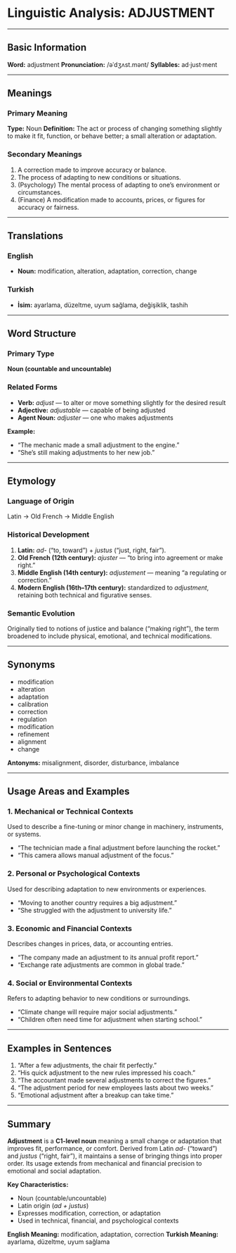 # Linguistic Analysis: ADJUSTMENT

---

## Basic Information

**Word:** adjustment
**Pronunciation:** /əˈdʒʌst.mənt/
**Syllables:** ad·just·ment

---

## Meanings

### Primary Meaning

**Type:** Noun
**Definition:** The act or process of changing something slightly to make it fit, function, or behave better; a small alteration or adaptation.

### Secondary Meanings

1. A correction made to improve accuracy or balance.
2. The process of adapting to new conditions or situations.
3. (Psychology) The mental process of adapting to one’s environment or circumstances.
4. (Finance) A modification made to accounts, prices, or figures for accuracy or fairness.

---

## Translations

### English

- **Noun:** modification, alteration, adaptation, correction, change

### Turkish

- **İsim:** ayarlama, düzeltme, uyum sağlama, değişiklik, tashih

---

## Word Structure

### Primary Type

**Noun (countable and uncountable)**

### Related Forms

- **Verb:** _adjust_ — to alter or move something slightly for the desired result
- **Adjective:** _adjustable_ — capable of being adjusted
- **Agent Noun:** _adjuster_ — one who makes adjustments

**Example:**

- “The mechanic made a small adjustment to the engine.”
- “She’s still making adjustments to her new job.”

---

## Etymology

### Language of Origin

Latin → Old French → Middle English

### Historical Development

1. **Latin:** _ad-_ (“to, toward”) + _justus_ (“just, right, fair”).
2. **Old French (12th century):** _ajuster_ — “to bring into agreement or make right.”
3. **Middle English (14th century):** _adjustement_ — meaning “a regulating or correction.”
4. **Modern English (16th–17th century):** standardized to _adjustment_, retaining both technical and figurative senses.

### Semantic Evolution

Originally tied to notions of justice and balance (“making right”), the term broadened to include physical, emotional, and technical modifications.

---

## Synonyms

- modification
- alteration
- adaptation
- calibration
- correction
- regulation
- modification
- refinement
- alignment
- change

**Antonyms:** misalignment, disorder, disturbance, imbalance

---

## Usage Areas and Examples

### 1. **Mechanical or Technical Contexts**

Used to describe a fine-tuning or minor change in machinery, instruments, or systems.

- “The technician made a final adjustment before launching the rocket.”
- “This camera allows manual adjustment of the focus.”

### 2. **Personal or Psychological Contexts**

Used for describing adaptation to new environments or experiences.

- “Moving to another country requires a big adjustment.”
- “She struggled with the adjustment to university life.”

### 3. **Economic and Financial Contexts**

Describes changes in prices, data, or accounting entries.

- “The company made an adjustment to its annual profit report.”
- “Exchange rate adjustments are common in global trade.”

### 4. **Social or Environmental Contexts**

Refers to adapting behavior to new conditions or surroundings.

- “Climate change will require major social adjustments.”
- “Children often need time for adjustment when starting school.”

---

## Examples in Sentences

1. “After a few adjustments, the chair fit perfectly.”
2. “His quick adjustment to the new rules impressed his coach.”
3. “The accountant made several adjustments to correct the figures.”
4. “The adjustment period for new employees lasts about two weeks.”
5. “Emotional adjustment after a breakup can take time.”

---

## Summary

**Adjustment** is a **C1-level noun** meaning a small change or adaptation that improves fit, performance, or comfort. Derived from Latin _ad-_ (“toward”) and _justus_ (“right, fair”), it maintains a sense of bringing things into proper order. Its usage extends from mechanical and financial precision to emotional and social adaptation.

**Key Characteristics:**

- Noun (countable/uncountable)
- Latin origin (_ad + justus_)
- Expresses modification, correction, or adaptation
- Used in technical, financial, and psychological contexts

**English Meaning:** modification, adaptation, correction
**Turkish Meaning:** ayarlama, düzeltme, uyum sağlama
